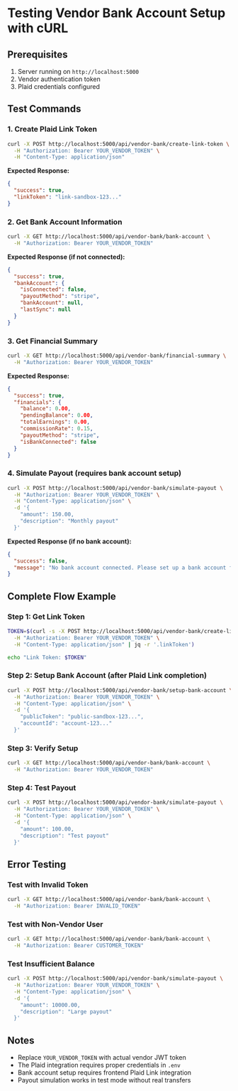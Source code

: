 # Testing Vendor Bank Account Setup with cURL

## Prerequisites
1. Server running on `http://localhost:5000`
2. Vendor authentication token
3. Plaid credentials configured

## Test Commands

### 1. Create Plaid Link Token
```bash
curl -X POST http://localhost:5000/api/vendor-bank/create-link-token \
  -H "Authorization: Bearer YOUR_VENDOR_TOKEN" \
  -H "Content-Type: application/json"
```

**Expected Response:**
```json
{
  "success": true,
  "linkToken": "link-sandbox-123..."
}
```

### 2. Get Bank Account Information
```bash
curl -X GET http://localhost:5000/api/vendor-bank/bank-account \
  -H "Authorization: Bearer YOUR_VENDOR_TOKEN"
```

**Expected Response (if not connected):**
```json
{
  "success": true,
  "bankAccount": {
    "isConnected": false,
    "payoutMethod": "stripe",
    "bankAccount": null,
    "lastSync": null
  }
}
```

### 3. Get Financial Summary
```bash
curl -X GET http://localhost:5000/api/vendor-bank/financial-summary \
  -H "Authorization: Bearer YOUR_VENDOR_TOKEN"
```

**Expected Response:**
```json
{
  "success": true,
  "financials": {
    "balance": 0.00,
    "pendingBalance": 0.00,
    "totalEarnings": 0.00,
    "commissionRate": 0.15,
    "payoutMethod": "stripe",
    "isBankConnected": false
  }
}
```

### 4. Simulate Payout (requires bank account setup)
```bash
curl -X POST http://localhost:5000/api/vendor-bank/simulate-payout \
  -H "Authorization: Bearer YOUR_VENDOR_TOKEN" \
  -H "Content-Type: application/json" \
  -d '{
    "amount": 150.00,
    "description": "Monthly payout"
  }'
```

**Expected Response (if no bank account):**
```json
{
  "success": false,
  "message": "No bank account connected. Please set up a bank account first."
}
```

## Complete Flow Example

### Step 1: Get Link Token
```bash
TOKEN=$(curl -s -X POST http://localhost:5000/api/vendor-bank/create-link-token \
  -H "Authorization: Bearer YOUR_VENDOR_TOKEN" \
  -H "Content-Type: application/json" | jq -r '.linkToken')

echo "Link Token: $TOKEN"
```

### Step 2: Setup Bank Account (after Plaid Link completion)
```bash
curl -X POST http://localhost:5000/api/vendor-bank/setup-bank-account \
  -H "Authorization: Bearer YOUR_VENDOR_TOKEN" \
  -H "Content-Type: application/json" \
  -d '{
    "publicToken": "public-sandbox-123...",
    "accountId": "account-123..."
  }'
```

### Step 3: Verify Setup
```bash
curl -X GET http://localhost:5000/api/vendor-bank/bank-account \
  -H "Authorization: Bearer YOUR_VENDOR_TOKEN"
```

### Step 4: Test Payout
```bash
curl -X POST http://localhost:5000/api/vendor-bank/simulate-payout \
  -H "Authorization: Bearer YOUR_VENDOR_TOKEN" \
  -H "Content-Type: application/json" \
  -d '{
    "amount": 100.00,
    "description": "Test payout"
  }'
```

## Error Testing

### Test with Invalid Token
```bash
curl -X GET http://localhost:5000/api/vendor-bank/bank-account \
  -H "Authorization: Bearer INVALID_TOKEN"
```

### Test with Non-Vendor User
```bash
curl -X GET http://localhost:5000/api/vendor-bank/bank-account \
  -H "Authorization: Bearer CUSTOMER_TOKEN"
```

### Test Insufficient Balance
```bash
curl -X POST http://localhost:5000/api/vendor-bank/simulate-payout \
  -H "Authorization: Bearer YOUR_VENDOR_TOKEN" \
  -H "Content-Type: application/json" \
  -d '{
    "amount": 10000.00,
    "description": "Large payout"
  }'
```

## Notes
- Replace `YOUR_VENDOR_TOKEN` with actual vendor JWT token
- The Plaid integration requires proper credentials in `.env`
- Bank account setup requires frontend Plaid Link integration
- Payout simulation works in test mode without real transfers 